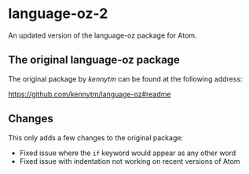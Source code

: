 # language-oz-2
 An updated version of the language-oz package for Atom.



## The original language-oz package

The original package by *kennytm* can be found at the following address:

https://github.com/kennytm/language-oz#readme



## Changes

This only adds a few changes to the original package:

* Fixed issue where the `if` keyword would appear as any other word
* Fixed issue with indentation not working on recent versions of Atom